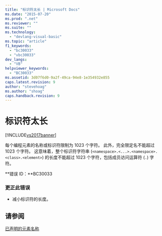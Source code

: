 ```yaml
---
title: "标识符太长 | Microsoft Docs"
ms.date: "2015-07-20"
ms.prod: ".net"
ms.reviewer: ""
ms.suite: ""
ms.technology: 
  - "devlang-visual-basic"
ms.topic: "article"
f1_keywords: 
  - "bc30033"
  - "vbc30033"
dev_langs: 
  - "VB"
helpviewer_keywords: 
  - "BC30033"
ms.assetid: 3d07f6d0-9a2f-49ca-94e8-1e354932e855
caps.latest.revision: 9
author: "stevehoag"
ms.author: "shoag"
caps.handback.revision: 9
---
```

# 标识符太长
[!INCLUDE[vs2017banner](../../../visual-basic/includes/vs2017banner.md)]

每个编程元素的名称或标识符限制为 1023 个字符。  此外，完全限定名不能超过 1023 个字符。  这意味着，整个标识符字符串 \(`<namespace>.<...>.<namespace>.<class>.<element>`\) 的长度不能超过 1023 个字符，包括成员访问运算符 \(`.`\) 字符。  
  
 **错误 ID：**BC30033  
  
### 更正此错误  
  
-   减小标识符的长度。  
  
## 请参阅  
 [已声明的元素名称](../../../visual-basic/programming-guide/language-features/declared-elements/declared-element-names.md)